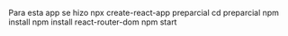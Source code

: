 Para esta app se hizo
npx create-react-app preparcial
cd preparcial
npm install 
npm install react-router-dom
npm start

